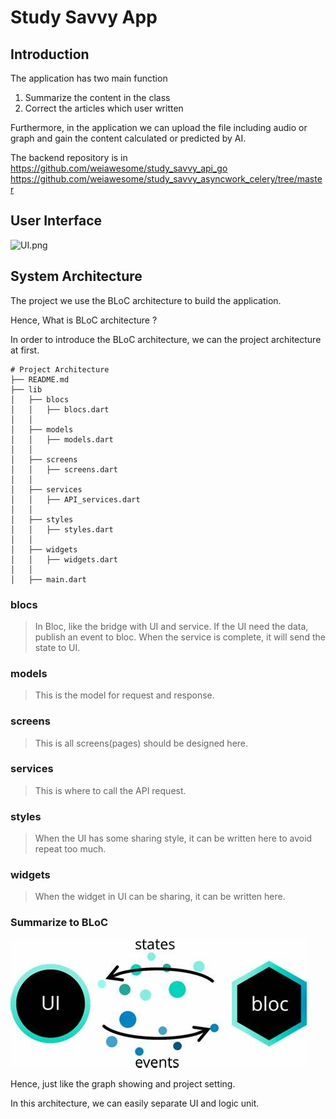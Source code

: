 # Study Savvy App
## Introduction
The application has two main function
1. Summarize the content in the class
2. Correct the articles which user written

Furthermore, in the application we can upload the file including audio or graph and gain the content calculated or predicted by AI.

The backend repository is in </br>
https://github.com/weiawesome/study_savvy_api_go </br>
https://github.com/weiawesome/study_savvy_asyncwork_celery/tree/master

## User Interface
![UI.png](assets/ui.png)
## System Architecture

The project we use the BLoC architecture to build the application.

Hence, What is BLoC architecture ?

In order to introduce the BLoC architecture, we can the project architecture at first.
```
# Project Architecture
├── README.md
├── lib
│   ├── blocs
│   │   ├── blocs.dart
│   │
│   ├── models
│   │   ├── models.dart
│   │
│   ├── screens
│   │   ├── screens.dart
│   │
│   ├── services
│   │   ├── API_services.dart
│   │
│   ├── styles
│   │   ├── styles.dart
│   │
│   ├── widgets
│   │   ├── widgets.dart
│   │
│   ├── main.dart
```
### blocs
> In Bloc, like the bridge with UI and service.
> If the UI need the data, publish an event to bloc.
> When the service is complete, it will send the state to UI.
### models
> This is the model for request and response.
### screens
> This is all screens(pages) should be designed here.
### services
> This is where to call the API request.
### styles
> When the UI has some sharing style, it can be written here to avoid repeat too much.
### widgets
> When the widget in UI can be sharing, it can be written here.

### Summarize to BLoC 
![bloc.png](assets/bloc.png)

Hence, just like the graph showing and project setting.

In this architecture, we can easily separate UI and logic unit. 

